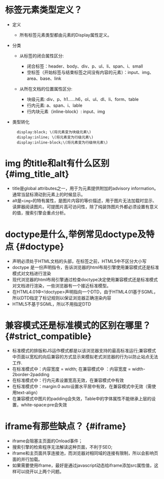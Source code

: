 # 标签元素类型定义？

- 定义

    * 所有标签元素类型都由元素的Display属性定义。

- 分类

    * 从标签的闭合属性区分:

        + 闭合标签：header、body、div、p、ul、li、span、i、small    
        + 空标签（开始标签与结束标签之间没有内容的元素）：input、img、area、base、link

    * 从所在文档的位置属性区分:

        + 块级元素:  div、p、h1......h6，ol、ul、dl、li、form、table
        + 行内元素: a、span、i、lable
        + 行内块元素（inline-block）: input、img

- 类型转化

        display:block; \(将元素变为块级元素\)
        display:inline; \(将元素变为行级元素\)
        display:inline-block;\(将元素变为行级块元素\)


# img 的title和alt有什么区别 {#img_title_alt}
- title是global attributes之一，用于为元素提供附加的advisory information。通常当鼠标滑动到元素上的时候显示。
- alt是`<img>`的特有属性，是图片内容的等价描述，用于图片无法加载时显示、读屏器阅读图片。可提图片高可访问性，除了纯装饰图片外都必须设置有意义的值，搜索引擎会重点分析。

# doctype是什么,举例常见doctype及特点 {#doctype}
- <!doctype>声明必须处于HTML文档的头部，在<html>标签之前，HTML5中不区分大小写
- doctype 是一份声明指令，告诉浏览器的html布局引擎使用兼容模式还是标准模式对文档进行渲染
- 现代浏览器的html布局引擎通过检查doctype决定使用兼容模式还是标准模式对文档进行渲染，一些浏览器有一个接近标准模型。
- 在HTML4.01中<!doctype>声明指向一个DTD，由于HTML4.01基于SGML，所以DTD指定了标记规则以保证浏览器正确渲染内容
- HTML5不基于SGML，所以不用指定DTD


# 兼容模式还是标准模式的区别在哪里？ {#strict_compatible}
- 标准模式的排版和JS运作模式都是以该浏览器支持的最高标准运行;兼容模式中页面以宽松的向后兼容的方式显示来模拟老式浏览器的行为以防止站点无法工作.
- 在标准模式中：内容宽度 = width; 在兼容模式中 ：内容宽度 = width-2border-2padding
- 在标准模式中：行内元素设置宽高无效，在兼容模式中有效
- 在标准模式中：margin:0 auto设置水平居中有效，在兼容模式中无效（需使用text-align）
- 在兼容模式中图片的padding会失效，Table中的字体属性不能继承上层的设置，white-space:pre会失效

# iframe有那些缺点？ {#iframe}

- iframe会阻塞主页面的Onload事件；
- 搜索引擎的检索程序无法解读这种页面，不利于SEO;
- iframe和主页面共享连接池，而浏览器对相同域的连接有限制，所以会影响页面的并行加载。
- 如果需要使用iframe，最好是通过javascript动态给iframe添加src属性值，这样可以绕开以上两个问题。











